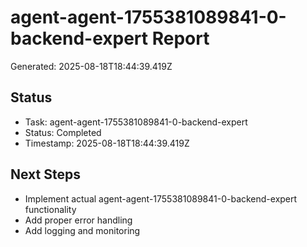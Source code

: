 # agent-agent-1755381089841-0-backend-expert Report

Generated: 2025-08-18T18:44:39.419Z

## Status
- Task: agent-agent-1755381089841-0-backend-expert
- Status: Completed
- Timestamp: 2025-08-18T18:44:39.419Z

## Next Steps
- Implement actual agent-agent-1755381089841-0-backend-expert functionality
- Add proper error handling
- Add logging and monitoring
